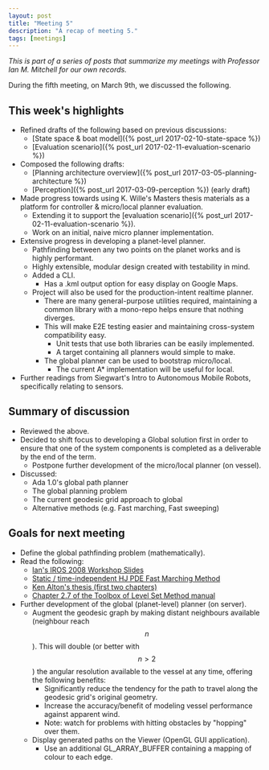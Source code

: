 ```yaml
---
layout: post
title: "Meeting 5"
description: "A recap of meeting 5."
tags: [meetings]
---
```


_This is part of a series of posts that summarize my meetings with Professor Ian M. Mitchell for our own records._

During the fifth meeting, on March 9th, we discussed the following.

## This week's highlights
- Refined drafts of the following based on previous discussions:
  - [State space & boat model]({% post_url 2017-02-10-state-space %})
  - [Evaluation scenario]({% post_url 2017-02-11-evaluation-scenario %})
- Composed the following drafts:
  - [Planning architecture overview]({% post_url 2017-03-05-planning-architecture %})
  - [Perception]({% post_url 2017-03-09-perception %}) (early draft)
- Made progress towards using K. Wille's Masters thesis materials as a platform for controller & micro/local planner evaluation.
  - Extending it to support the [evaluation scenario]({% post_url 2017-02-11-evaluation-scenario %}).
  - Work on an initial, naive micro planner implementation.
- Extensive progress in developing a planet-level planner.
  - Pathfinding between any two points on the planet works and is highly performant.
  - Highly extensible, modular design created with testability in mind.
  - Added a CLI.
    - Has a .kml output option for easy display on Google Maps.
  - Project will also be used for the production-intent realtime planner.
    - There are many general-purpose utilities required, maintaining a common library with a mono-repo helps ensure that nothing diverges.
    - This will make E2E testing easier and maintaining cross-system compatibility easy.
      - Unit tests that use both libraries can be easily implemented.
      - A target containing all planners would simple to make.
    - The global planner can be used to bootstrap micro/local.
      - The current A* implementation will be useful for local.
- Further readings from Siegwart's Intro to Autonomous Mobile Robots, specifically relating to sensors.

## Summary of discussion
- Reviewed the above.
- Decided to shift focus to developing a Global solution first in order to ensure that one of the system components is completed as a deliverable by the end of the term.
  - Postpone further development of the micro/local planner (on vessel).
- Discussed:
  - Ada 1.0's global path planner
  - The global planning problem
  - The current geodesic grid approach to global
  - Alternative methods (e.g. Fast marching, Fast sweeping)

## Goals for next meeting
- Define the global pathfinding problem (mathematically).
- Read the following:
  - [Ian's IROS 2008 Workshop Slides](http://www.cs.ubc.ca/~mitchell/Talks/mitchellIROS.pdf)
  - [Static / time-independent HJ PDE Fast Marching Method](http://dx.doi.org/10.1109/MRA.2013.2248309)
  - [Ken Alton's thesis (first two chapters)](http://dx.doi.org/10.1007/s10915-011-9512-4)
  - [Chapter 2.7 of the Toolbox of Level Set Method manual](http://www.cs.ubc.ca/~mitchell/ToolboxLS/ClickCounter/click.php?id=6)
- Further development of the global (planet-level) planner (on server).
  - Augment the geodesic graph by making distant neighbours available (neighbour reach $$n$$). This will double (or better with $$n > 2$$) the angular resolution available to the vessel at any time, offering the following benefits:
    - Significantly reduce the tendency for the path to travel along the geodesic grid's original geometry.
    - Increase the accuracy/benefit of modeling vessel performance against apparent wind.
    - Note: watch for problems with hitting obstacles by "hopping" over them.
  - Display generated paths on the Viewer (OpenGL GUI application).
    - Use an additional GL_ARRAY_BUFFER containing a mapping of colour to each edge.
